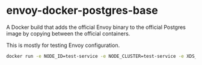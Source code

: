 # envoy-docker-postgres-base


A Docker build that adds the official Envoy binary to the official Postgres image by copying between the official containers.

This is mostly for testing Envoy configuration.

```sh
docker run -e NODE_ID=test-service -e NODE_CLUSTER=test-service -e XDS_HOST=172.17.8.101 -e XDS_PORT=18000 -ti chtorr/envoy-docker-postgres-base
```
